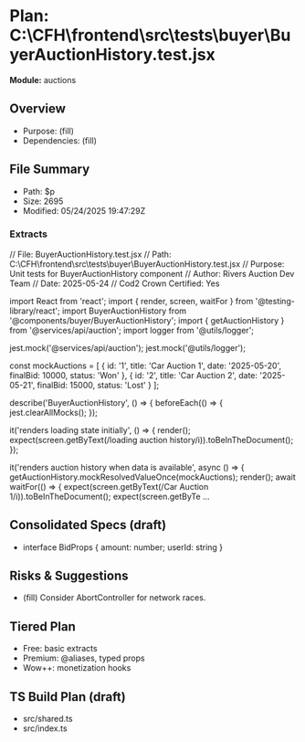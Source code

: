 # Plan: C:\CFH\frontend\src\tests\buyer\BuyerAuctionHistory.test.jsx
**Module:** auctions

## Overview
- Purpose: (fill)
- Dependencies: (fill)

## File Summary
- Path: $p
- Size: 2695
- Modified: 05/24/2025 19:47:29Z

### Extracts
// File: BuyerAuctionHistory.test.jsx
// Path: C:\CFH\frontend\src\tests\buyer\BuyerAuctionHistory.test.jsx
// Purpose: Unit tests for BuyerAuctionHistory component
// Author: Rivers Auction Dev Team
// Date: 2025-05-24
// Cod2 Crown Certified: Yes

import React from 'react';
import { render, screen, waitFor } from '@testing-library/react';
import BuyerAuctionHistory from '@components/buyer/BuyerAuctionHistory';
import { getAuctionHistory } from '@services/api/auction';
import logger from '@utils/logger';

jest.mock('@services/api/auction');
jest.mock('@utils/logger');

const mockAuctions = [
  { id: '1', title: 'Car Auction 1', date: '2025-05-20', finalBid: 10000, status: 'Won' },
  { id: '2', title: 'Car Auction 2', date: '2025-05-21', finalBid: 15000, status: 'Lost' }
];

describe('BuyerAuctionHistory', () => {
  beforeEach(() => {
    jest.clearAllMocks();
  });

  it('renders loading state initially', () => {
    render(<BuyerAuctionHistory userId="123" />);
    expect(screen.getByText(/loading auction history/i)).toBeInTheDocument();
  });

  it('renders auction history when data is available', async () => {
    getAuctionHistory.mockResolvedValueOnce(mockAuctions);
    render(<BuyerAuctionHistory userId="123" />);
    await waitFor(() => {
      expect(screen.getByText(/Car Auction 1/i)).toBeInTheDocument();
      expect(screen.getByTe
...


## Consolidated Specs (draft)
- interface BidProps { amount: number; userId: string }

## Risks & Suggestions
- (fill) Consider AbortController for network races.

## Tiered Plan
- Free: basic extracts
- Premium: @aliases, typed props
- Wow++: monetization hooks

## TS Build Plan (draft)
- src/shared.ts
- src/index.ts

